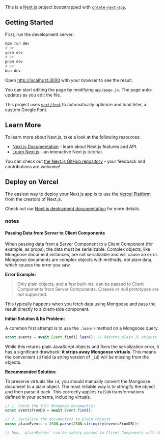 This is a [Next.js](https://nextjs.org/) project bootstrapped with [`create-next-app`](https://github.com/vercel/next.js/tree/canary/packages/create-next-app).

## Getting Started

First, run the development server:

```bash
npm run dev
# or
yarn dev
# or
pnpm dev
# or
bun dev
```

Open [http://localhost:3000](http://localhost:3000) with your browser to see the result.

You can start editing the page by modifying `app/page.js`. The page auto-updates as you edit the file.

This project uses [`next/font`](https://nextjs.org/docs/basic-features/font-optimization) to automatically optimize and load Inter, a custom Google Font.

## Learn More

To learn more about Next.js, take a look at the following resources:

- [Next.js Documentation](https://nextjs.org/docs) - learn about Next.js features and API.
- [Learn Next.js](https://nextjs.org/learn) - an interactive Next.js tutorial.

You can check out [the Next.js GitHub repository](https://github.com/vercel/next.js/) - your feedback and contributions are welcome!

## Deploy on Vercel

The easiest way to deploy your Next.js app is to use the [Vercel Platform](https://vercel.com/new?utm_medium=default-template&filter=next.js&utm_source=create-next-app&utm_campaign=create-next-app-readme) from the creators of Next.js.

Check out our [Next.js deployment documentation](https://nextjs.org/docs/deployment) for more details.

### notes

#### Passing Data from Server to Client Components

When passing data from a Server Component to a Client Component (for example, as props), the data must be serializable. Complex objects, like Mongoose document instances, are not serializable and will cause an error.
Mongoose documents are complex objects with methods, not plain data, which causes the error you saw.

**Error Example:**

> Only plain objects, and a few built-ins, can be passed to Client Components from Server Components. Classes or null prototypes are not supported.

This typically happens when you fetch data using Mongoose and pass the result directly to a client-side component.

**Initial Solution & Its Problem:**

A common first attempt is to use the `.lean()` method on a Mongoose query.

```javascript
const events = await Event.find().lean(); // Returns plain JS objects
```

While this returns plain JavaScript objects and fixes the serialization error, it has a significant drawback: **it strips away Mongoose virtuals**. This means the convenient `id` field (a string version of `_id`) will be missing from the objects.

**Recommended Solution:**

To preserve virtuals like `id`, you should manually convert the Mongoose document to a plain object. The most reliable way is to stringify the object and then parse it back. This correctly applies `toJSON` transformations defined in your schema, including virtuals.

```javascript
// 1. Fetch the full Mongoose document(s)
const eventsFromDB = await Event.find();

// 2. Serialize the document(s) to plain objects
const plainEvents = JSON.parse(JSON.stringify(eventsFromDB));

// Now, `plainEvents` can be safely passed to Client Components with the `id` field intact.
```
